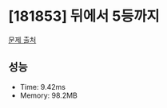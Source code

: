 # [181853] 뒤에서 5등까지

[문제 출처](https://school.programmers.co.kr/learn/courses/30/lessons/181853)

## 성능

- Time: 9.42ms
- Memory: 98.2MB
